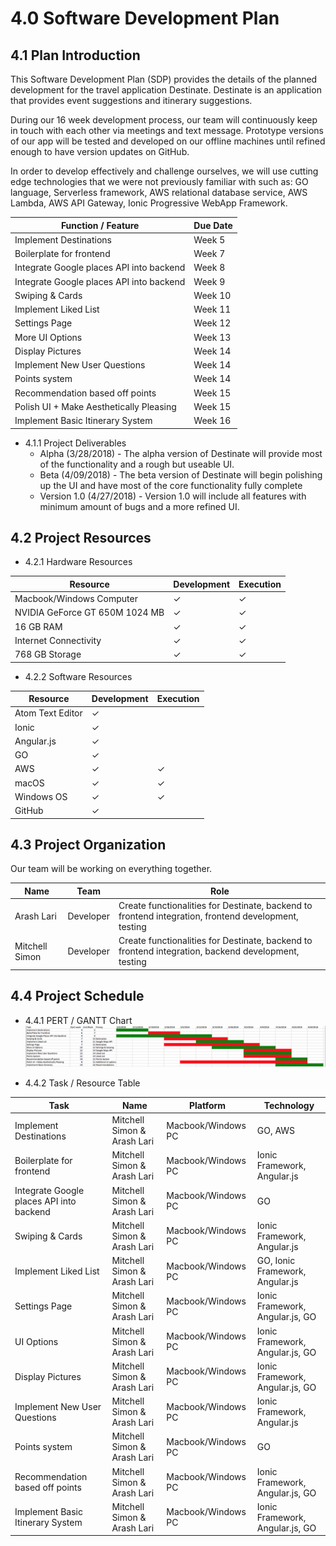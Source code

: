 # 4.0 Software Development Plan


## 4.1   Plan Introduction

This Software Development Plan (SDP) provides the details of the planned development for the travel application Destinate.
Destinate is an application that provides event suggestions and itinerary suggestions.

During our 16 week development process, our team will continuously keep in touch with each other via meetings and text message. Prototype versions of our app will be tested and developed on our offline machines until refined enough to have version updates on GitHub.

 In order to develop effectively and challenge ourselves, we will use cutting edge technologies that we were not previously familiar with such as: GO language, Serverless framework, AWS relational database service, AWS Lambda, AWS API Gateway, Ionic Progressive WebApp Framework.

| Function / Feature | Due Date |
|---|---|
|  Implement Destinations | Week 5 |
|  Boilerplate for frontend| Week 7 |
|  Integrate Google places API into backend | Week 8 |
|  Integrate Google places API into backend | Week 9 |
|  Swiping & Cards | Week 10 |
|  Implement Liked List | Week 11 |
|  Settings Page | Week 12|
|  More UI Options | Week 13 |
|  Display Pictures | Week 14|
|  Implement New User Questions | Week 14 |
|  Points system | Week 14 |
|  Recommendation based off points | Week 15 |
|  Polish UI + Make Aesthetically Pleasing | Week 15|
|  Implement Basic Itinerary System | Week 16 |

- 4.1.1 Project Deliverables
  - Alpha (3/28/2018) - The alpha version of Destinate will provide most of the functionality and a rough but useable UI.
  - Beta (4/09/2018) - The beta version of Destinate will begin polishing up the UI and have most of the core functionality fully complete
  - Version 1.0 (4/27/2018) - Version 1.0 will include all features with minimum amount of bugs and a more refined UI.

## 4.2   Project Resources

- 4.2.1 Hardware Resources

| Resource | Development | Execution |
|---|---|---|
| Macbook/Windows Computer | ✓ | ✓ |
| NVIDIA GeForce GT 650M 1024 MB | ✓ | ✓ |
| 16 GB RAM | ✓ | ✓ |
| Internet Connectivity | ✓ | ✓ |
| 768 GB Storage | ✓ | ✓ |

- 4.2.2 Software Resources

|Resource              | Development   | Execution  |
|--------------------- | ------------- | -----------|
|Atom Text Editor      | ✓             |            |
|Ionic                 | ✓             |          |
|Angular.js                 | ✓             |          |
|GO                 | ✓             |          |
|AWS                 | ✓             | ✓         |
|macOS                 | ✓             | ✓         |
|Windows OS            | ✓             | ✓         |
|GitHub                | ✓             |           |

## 4.3   Project Organization

Our team will be working on everything together.


| Name | Team | Role |
|---|---|---|
| Arash Lari | Developer | Create functionalities for Destinate, backend to frontend integration, frontend development, testing |
| Mitchell Simon| Developer  | Create functionalities for Destinate, backend to frontend integration, backend development, testing |



## 4.4   Project Schedule

- 4.4.1 PERT / GANTT Chart
![gant](./gant.png)

- 4.4.2 Task / Resource Table

| Task | Name | Platform | Technology |
|---|---|---|---|
| Implement Destinations | Mitchell Simon & Arash Lari | Macbook/Windows PC | GO, AWS |
| Boilerplate for frontend | Mitchell Simon & Arash Lari | Macbook/Windows PC | Ionic Framework, Angular.js  |
| Integrate Google places API into backend | Mitchell Simon & Arash Lari | Macbook/Windows PC | GO |
| Swiping & Cards | Mitchell Simon & Arash Lari | Macbook/Windows PC | Ionic Framework, Angular.js |
| Implement Liked List | Mitchell Simon & Arash Lari | Macbook/Windows PC | GO, Ionic Framework, Angular.js |
| Settings Page| Mitchell Simon & Arash Lari | Macbook/Windows PC | Ionic Framework, Angular.js, GO |
| UI Options | Mitchell Simon & Arash Lari | Macbook/Windows PC | Ionic Framework, Angular.js, GO |
| Display Pictures | Mitchell Simon & Arash Lari | Macbook/Windows PC | Ionic Framework, Angular.js, GO |
| Implement New User Questions | Mitchell Simon & Arash Lari | Macbook/Windows PC | Ionic Framework, Angular.js|
| Points system | Mitchell Simon & Arash Lari | Macbook/Windows PC | GO |
| Recommendation based off points | Mitchell Simon & Arash Lari | Macbook/Windows PC | Ionic Framework, Angular.js, GO |
| Implement Basic Itinerary System | Mitchell Simon & Arash Lari | Macbook/Windows PC | Ionic Framework, Angular.js, GO|
